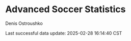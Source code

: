 # Advanced Soccer Statistics
Denis Ostroushko

<!-- gfm -->

Last successful data update: 2025-02-28 16:14:40 CST
